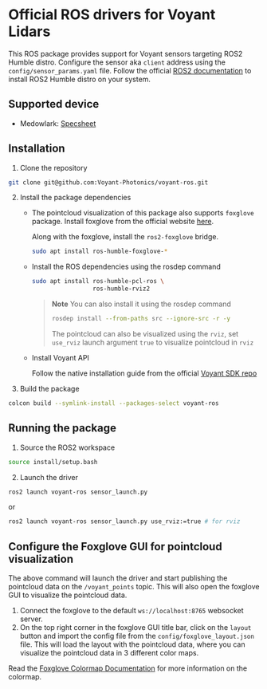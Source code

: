# Official ROS drivers for Voyant Lidars

This ROS package provides support for Voyant sensors targeting ROS2 Humble distro. Configure the sensor aka `client` address using the `config/sensor_params.yaml` file.
Follow the official [ROS2 documentation](https://docs.ros.org/en/humble/Installation/Ubuntu-Install-Debs.html) to install ROS2 Humble distro on your system.

## Supported device
- Medowlark: [Specsheet](https://voyantphotonics.com/products/)

## Installation
1. Clone the repository
```bash
git clone git@github.com:Voyant-Photonics/voyant-ros.git
```
2. Install the package dependencies

   - The pointcloud visualization of this package also supports `foxglove` package. Install foxglove from the official website [here](https://foxglove.dev/download/).

        Along with the foxglove, install the `ros2-foxglove` bridge.
        ```bash
        sudo apt install ros-humble-foxglove-*
        ```

   - Install the ROS dependencies using the rosdep command

        ```bash
        sudo apt install ros-humble-pcl-ros \
                         ros-humble-rviz2
        ```
        > **Note**
        > You can also install it using the rosdep command
        > ```bash
        > rosdep install --from-paths src --ignore-src -r -y
        > ```
        > The pointcloud can also be visualized using the `rviz`, set `use_rviz` launch argument `true` to visualize pointcloud in `rviz`

   - Install Voyant API

        Follow the native installation guide from the official [Voyant SDK repo](https://github.com/Voyant-Photonics/voyant-sdk#native-installation)
3. Build the package
```bash
colcon build --symlink-install --packages-select voyant-ros
```

## Running the package
1. Source the ROS2 workspace
```bash
source install/setup.bash
```
2. Launch the driver
```bash
ros2 launch voyant-ros sensor_launch.py
```
or
```bash
ros2 launch voyant-ros sensor_launch.py use_rviz:=true # for rviz
```


## Configure the Foxglove GUI for pointcloud visualization
The above command will launch the driver and start publishing the pointcloud data on the `/voyant_points` topic. This will also open the foxglove GUI to visualize the pointcloud data.
1. Connect the foxglove to the default `ws://localhost:8765` websocket server.
2. On the top right corner in the foxglove GUI title bar, click on the `layout` button and import the config file from the `config/foxglove_layout.json` file.
This will load the layout with the pointcloud data, where you can visualize the pointcloud data in 3 different color maps.

Read the [Foxglove Colormap Documentation](https://github.com/Voyant-Photonics/voyant-api/tree/main/crates/foxglove_publisher/README.md) for more information on the colormap.

